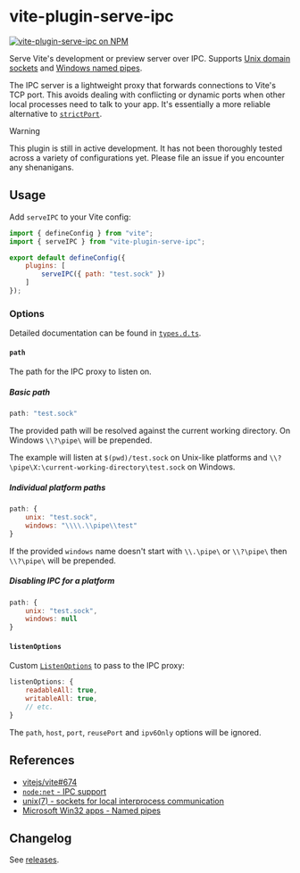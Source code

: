 # vite-plugin-serve-ipc

[![vite-plugin-serve-ipc on NPM](https://img.shields.io/npm/v/vite-plugin-serve-ipc)](https://www.npmjs.com/package/vite-plugin-serve-ipc)

Serve Vite's development or preview server over IPC.
Supports [Unix domain sockets](https://man.archlinux.org/man/unix.7.en) and [Windows named pipes](https://learn.microsoft.com/en-us/windows/win32/ipc/named-pipes).

The IPC server is a lightweight proxy that forwards connections to Vite's TCP port.
This avoids dealing with conflicting or dynamic ports when other local processes need to talk to your app.
It's essentially a more reliable alternative to [`strictPort`](https://vite.dev/config/server-options.html#server-strictport).

> [!WARNING]  
> This plugin is still in active development. It has not been thoroughly tested across a variety of configurations yet. Please file an issue if you encounter any shenanigans.

## Usage
Add `serveIPC` to your Vite config:

```js
import { defineConfig } from "vite";
import { serveIPC } from "vite-plugin-serve-ipc";

export default defineConfig({
    plugins: [
        serveIPC({ path: "test.sock" })
    ]
});
```

### Options
Detailed documentation can be found in [`types.d.ts`](./src/types.d.ts).

#### `path`
The path for the IPC proxy to listen on.

##### Basic path

```js
path: "test.sock"
```

The provided path will be resolved against the current working directory. On Windows `\\?\pipe\` will be prepended.

The example will listen at `$(pwd)/test.sock` on Unix-like platforms and `\\?\pipe\X:\current-working-directory\test.sock` on Windows.

##### Individual platform paths

```js
path: {
    unix: "test.sock",
    windows: "\\\\.\\pipe\\test"
}
```

If the provided `windows` name doesn't start with `\\.\pipe\` or `\\?\pipe\` then `\\?\pipe\` will be prepended.

##### Disabling IPC for a platform

```js
path: {
    unix: "test.sock",
    windows: null
}
```

#### `listenOptions`
Custom [`ListenOptions`](https://nodejs.org/api/net.html#serverlistenoptions-callback) to pass to the IPC proxy:

```js
listenOptions: {
    readableAll: true,
    writableAll: true,
    // etc.
}
```

The `path`, `host`, `port`, `reusePort` and `ipv6Only` options will be ignored.

## References
- [vitejs/vite#674](https://github.com/vitejs/vite/issues/674)
- [`node:net` - IPC support](https://nodejs.org/api/net.html#ipc-support)
- [unix(7) - sockets for local interprocess communication](https://man.archlinux.org/man/unix.7.en)
- [Microsoft Win32 apps - Named pipes](https://learn.microsoft.com/en-us/windows/win32/ipc/named-pipes)

## Changelog
See [releases](https://github.com/HoldYourWaffle/vite-plugin-serve-ipc/releases).
